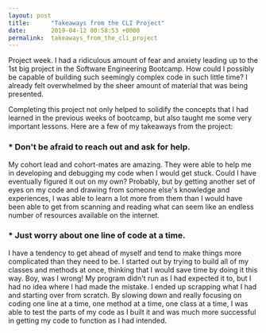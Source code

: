 ```yaml
---
layout: post
title:      "Takeaways from the CLI Project"
date:       2019-04-12 00:58:53 +0000
permalink:  takeaways_from_the_cli_project
---
```



Project week. I had a ridiculous amount of fear and anxiety leading up to the 1st big project in the Software Engineering Bootcamp. How could I possibly be capable of building such seemingly complex code in such little time? I already felt overwhelmed by the sheer amount of material that was being presented. 

Completing this project not only helped to solidify the concepts that I had learned in the previous weeks of bootcamp, but also taught me some very important lessons. Here are a few of my takeaways from the project: 

### * Don't be afraid to reach out and ask for help.  

My cohort lead and cohort-mates are amazing. They were able to help me in developing and debugging my code when I would get stuck. Could I have eventually figured it out on my own? Probably, but by getting another set of eyes on my code and drawing from someone else's knowledge and experiences, I was able to learn a lot more from them than I would have been able to get from scanning and reading what can seem like an endless number of resources available on the internet. 

### * Just worry about one line of code at a time.

I have a tendency to get ahead of myself and tend to make things more complicated than they need to be. I started out by trying to build all of my classes and methods at once, thinking that I would save time by doing it this way. Boy, was I wrong!  My program didn't run as I had expected it to, but I had no idea where I had made the mistake. I ended up scrapping what I had and starting over from scratch.  By slowing down and really focusing on coding one line at a time, one method at a time, one class at a time, I was able to test the parts of my code as I built it and was much more successful in getting my code to function as I had intended. 
  







